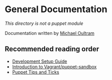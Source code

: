 # General Documentation
_This directory is not a puppet module_

Documentation written by [Michael Oultram](https://github.com/MichaelOultram)

## Recommended reading order
* [Development Setup Guide](BASIC-SETUP.md)
* [Introduction to Vagrant/puppet-sandbox](VAGRANT.md)
* [Puppet Tips and Ticks](PUPPET.md)
